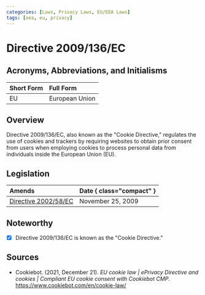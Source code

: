 ```yaml
---
categories: [Laws, Privacy Laws, EU/EEA Laws]
tags: [eea, eu, privacy]
---
```


# Directive 2009/136/EC

## Acronyms, Abbreviations, and Initialisms

Short Form | Full Form
:--- | :---
EU | European Union

## Overview

Directive 2009/136/EC, also known as the "Cookie Directive," regulates the use of cookies and trackers by requiring websites to obtain prior consent from users when employing cookies to process personal data from individuals inside the European Union (EU).

## Legislation

Amends | Date { class="compact" }
:--- | :---
[Directive 2002/58/EC](/laws/directive-2002-58-ec.md) | November 25, 2009

## Noteworthy

- [x] Directive 2009/136/EC is known as the "Cookie Directive."

## Sources

- Cookiebot. (2021, December 21). *EU cookie law | ePrivacy Directive and cookies | Compliant EU cookie consent with Cookiebot CMP*. https://www.cookiebot.com/en/cookie-law/